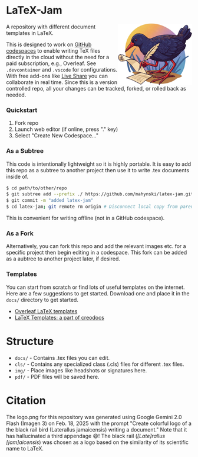 # LaTeX-Jam

<img src="logo.png" align="right" width=200 />

A repository with different document templates in LaTeX.

This is designed to work on [GitHub codespaces](https://github.com/features/codespaces) to enable writing TeX files directly in the cloud without the need for a paid subscription, e.g., Overleaf.  See `.devcontainer` and `.vscode` for configurations.  With free add-ons like [Live Share](https://visualstudio.microsoft.com/services/live-share/) you can collaborate in real time.  Since this is a version controlled repo, all your changes can be tracked, forked, or rolled back as needed.

### Quickstart

1. Fork repo
2. Launch web editor (if online, press "." key)
3. Select "Create New Codespace..." 

### As a Subtree

This code is intentionally lightweight so it is highly portable. It is easy to add this repo as a subtree to another project then use it to write .tex documents inside of.

~~~bash
$ cd path/to/other/repo
$ git subtree add --prefix ./ https://github.com/mahynski/latex-jam.git main --squash
$ git commit -m "added latex-jam"
$ cd latex-jam; git remote rm origin # Disconnect local copy from parent as best practice
~~~

This is convenient for writing offline (not in a GitHub codespace).

### As a Fork

Alternatively, you can fork this repo and add the relevant images etc. for a specific project then begin editing in a codespace. This fork can be added as a aubtree to another project later, if desired. 

### Templates

You can start from scratch or find lots of useful templates on the internet. Here are a few suggestions to get started.  Download one and place it in the `docs/` directory to get started.

* [Overleaf LaTeX templates](https://www.overleaf.com/latex/templates)
* [LaTeX Templates: a part of creodocs](https://www.latextemplates.com/)

# Structure

* `docs/` - Contains .tex files you can edit. 
* `cls/` - Contains any specialized class (.cls) files for different .tex files.
* `img/` - Place images like headshots or signatures here.
* `pdf/` - PDF files will be saved here.

# Citation

The logo.png for this repository was generated using Google Gemini 2.0 Flash (Imagen 3) on Feb. 18, 2025 with the prompt "Create colorful logo of a the black rail bird (Laterallus jamaicensis) writing a document." Note that it has hallucinated a third appendage 😄! The black rail (*[Late]rallus [jam]aicensis*) was chosen as a logo based on the similarity of its scientific name to LaTeX.
